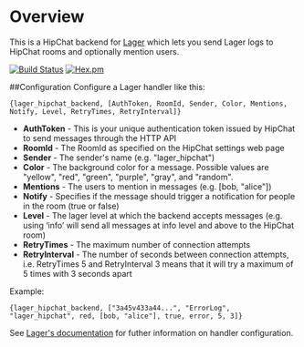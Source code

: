 Overview
============

This is a HipChat backend for [Lager](https://github.com/basho/lager) which lets you send Lager logs to HipChat rooms and optionally mention users.

[![Build Status](https://travis-ci.org/synlay/lager_hipchat.svg?branch=master)](https://travis-ci.org/synlay/lager_hipchat) [![Hex.pm](https://img.shields.io/hexpm/v/lager_hipchat.svg)](https://hex.pm/packages/lager_hipchat)

##Configuration
Configure a Lager handler like this:

	{lager_hipchat_backend, [AuthToken, RoomId, Sender, Color, Mentions, Notify, Level, RetryTimes, RetryInterval]}
	
* __AuthToken__ - This is your unique authentication token issued by HipChat to send messages through the HTTP API
* __RoomId__ - The RoomId as specified on the HipChat settings web page
* __Sender__ - The sender's name (e.g. "lager_hipchat")
* __Color__ - The background color for a message. Possible values are "yellow", "red", "green", "purple", "gray", and "random".
* __Mentions__ - The users to mention in messages (e.g. [bob, "alice"])
* __Notify__ - Specifies if the message should trigger a notification for people in the room (true or false)
* __Level__ - The lager level at which the backend accepts messages (e.g. using ‘info’ will send all messages at info level and above to the HipChat room)
* __RetryTimes__ - The maximum number of connection attempts
* __RetryInterval__ - The number of seconds between connection attempts, i.e. RetryTimes 5 and RetryInterval 3 means that it will try a maximum of 5 times with 3 seconds apart

Example:

	{lager_hipchat_backend, ["3a45v433a44...", "ErrorLog", "lager_hipchat", red, [bob, "alice"], true, error, 5, 3]}

See [Lager's documentation](https://github.com/basho/lager/blob/master/README.org#configuration) for futher information on handler configuration.
